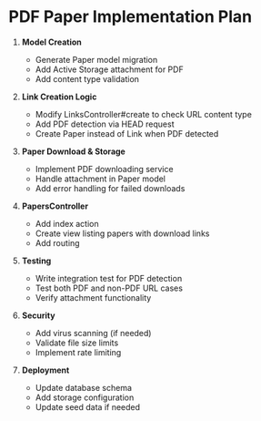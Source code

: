 # PDF Paper Implementation Plan

1. **Model Creation**
   - Generate Paper model migration
   - Add Active Storage attachment for PDF
   - Add content type validation

2. **Link Creation Logic**
   - Modify LinksController#create to check URL content type
   - Add PDF detection via HEAD request
   - Create Paper instead of Link when PDF detected

3. **Paper Download & Storage**
   - Implement PDF downloading service
   - Handle attachment in Paper model
   - Add error handling for failed downloads

4. **PapersController**
   - Add index action
   - Create view listing papers with download links
   - Add routing

5. **Testing**
   - Write integration test for PDF detection
   - Test both PDF and non-PDF URL cases
   - Verify attachment functionality

6. **Security**
   - Add virus scanning (if needed)
   - Validate file size limits
   - Implement rate limiting

7. **Deployment**
   - Update database schema
   - Add storage configuration
   - Update seed data if needed